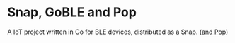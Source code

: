 # Snap, GoBLE and Pop

A IoT project written in Go for BLE devices, distributed as a Snap. ([and Pop](https://en.wikipedia.org/wiki/Snap,_Crackle_and_Pop))
